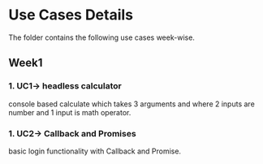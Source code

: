 # Use Cases Details

The folder contains the following use cases week-wise.

## Week1

### 1. UC1-> headless calculator

console based calculate which takes 3 arguments and where 2 inputs are number and 1 input is math operator.

### 1. UC2-> Callback and Promises

basic login functionality with Callback and Promise.
